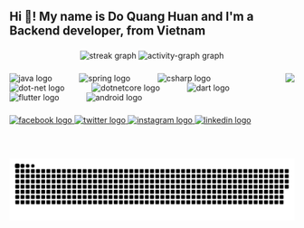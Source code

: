 <h2 align="left">Hi 👋! My name is Do Quang Huan and I'm a Backend developer, from Vietnam</h2>

###

<div align="center">
  <img src="https://streak-stats.demolab.com?user=itsHuaan&locale=en&mode=daily&theme=dark&hide_border=true&border_radius=5&date_format=M%20j%5B,%20Y%5D" height="150" alt="streak graph"  />
  <img src="https://github-readme-activity-graph.vercel.app/graph?username=itsHuaan&theme=github-dark-dimmed&hide_title=false&area=true&hide_border=true&bg_color=151515&radius=5&title_color=fb8c00" height="150" alt="activity-graph graph"  />
</div>

###

<img align="right" height="150" src="https://scontent.fhan14-5.fna.fbcdn.net/v/t39.30808-6/370362596_1415712309209529_4154762833546546927_n.jpg?_nc_cat=109&ccb=1-7&_nc_sid=6ee11a&_nc_eui2=AeFgl4_pPLBzgsWiOe6sL8nXwrb-Wm3bS7TCtv5abdtLtC2BZheHWwI5huXx2wqsK2KSuc4C6AY-BT0xDjkYuf-u&_nc_ohc=uktLSNm2ScIQ7kNvgHxq5Bm&_nc_oc=AdhdUZrLLIBOK9PHOPqNMzaXps8OFPxEsyxAgqRN3rMj499ozZ1Wr5vO-H8uNMF6Kij92oG-0ZgVvs21MUQ9j91j&_nc_zt=23&_nc_ht=scontent.fhan14-5.fna&_nc_gid=AEmNoBXYaLMHgrSwQabTa69&oh=00_AYALu-Cq-axDTXzmK2ssZ1_r0RzjCfYKauwYLWiLGm3brA&oe=677DF4FE"  />

###

<div align="left">
  <img src="https://cdn.jsdelivr.net/gh/devicons/devicon/icons/java/java-original.svg" height="30" alt="java logo"  />
  <img width="40" />
  <img src="https://cdn.jsdelivr.net/gh/devicons/devicon/icons/spring/spring-original.svg" height="30" alt="spring logo"  />
  <img width="40" />
  <img src="https://cdn.jsdelivr.net/gh/devicons/devicon/icons/csharp/csharp-original.svg" height="30" alt="csharp logo"  />
  <img width="40" />
  <img src="https://cdn.jsdelivr.net/gh/devicons/devicon/icons/dot-net/dot-net-original.svg" height="30" alt="dot-net logo"  />
  <img width="40" />
  <img src="https://cdn.jsdelivr.net/gh/devicons/devicon/icons/dotnetcore/dotnetcore-original.svg" height="30" alt="dotnetcore logo"  />
  <img width="40" />
  <img src="https://cdn.jsdelivr.net/gh/devicons/devicon/icons/dart/dart-original.svg" height="30" alt="dart logo"  />
  <img width="40" />
  <img src="https://cdn.jsdelivr.net/gh/devicons/devicon/icons/flutter/flutter-original.svg" height="30" alt="flutter logo"  />
  <img width="40" />
  <img src="https://cdn.jsdelivr.net/gh/devicons/devicon/icons/android/android-original.svg" height="30" alt="android logo"  />
</div>

###

<div align="left">
  <a href="https://www.facebook.com/itsHuaan" target="_blank">
    <img src="https://img.shields.io/static/v1?message=Facebook&logo=facebook&label=&color=1877F2&logoColor=white&labelColor=&style=for-the-badge" height="35" alt="facebook logo"  />
  </a>
  <a href="https://twitter.com/itshuaan" target="_blank">
    <img src="https://img.shields.io/static/v1?message=Twitter&logo=twitter&label=&color=1DA1F2&logoColor=white&labelColor=&style=for-the-badge" height="35" alt="twitter logo"  />
  </a>
  <a href="https://www.instagram.com/itshuaan/" target="_blank">
    <img src="https://img.shields.io/static/v1?message=Instagram&logo=instagram&label=&color=E4405F&logoColor=white&labelColor=&style=for-the-badge" height="35" alt="instagram logo"  />
  </a>
  <a href="https://www.linkedin.com/in/itshuaan/" target="_blank">
    <img src="https://img.shields.io/static/v1?message=LinkedIn&logo=linkedin&label=&color=0077B5&logoColor=white&labelColor=&style=for-the-badge" height="35" alt="linkedin logo"  />
  </a>
</div>

###

<br clear="both">

<img src="https://raw.githubusercontent.com/itsHuaan/itsHuaan/output/snake.svg" alt="Snake animation" />

###
